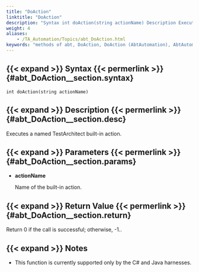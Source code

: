 ```yaml
--- 
title: "DoAction"
linktitle: "DoAction"
description: "Syntax int doAction(string actionName) Description Executes a named TestArchitect built-in action. Parameters actionName Name of the built-in action. Return Value Return 0 if the call is successful; ..."
weight: 4
aliases: 
    - /TA_Automation/Topics/abt_DoAction.html
keywords: "methods of abt, DoAction, DoAction (AbtAutomation), AbtAutomation, doaction, abtautomation doaction, execute TA built-in action"
---
```


## {{< expand >}} Syntax {{< permerlink >}} {#abt_DoAction__section.syntax} 

`int doAction(string actionName)`

## {{< expand >}} Description {{< permerlink >}} {#abt_DoAction__section.desc} 

Executes a named TestArchitect built-in action.

## {{< expand >}} Parameters {{< permerlink >}} {#abt_DoAction__section.params} 

-   **actionName**

    Name of the built-in action.


## {{< expand >}} Return Value {{< permerlink >}} {#abt_DoAction__section.return} 

Return 0 if the call is successful; otherwise, -1..

## {{< expand >}} Notes

-   This function is currently supported only by the C\# and Java harnesses.




